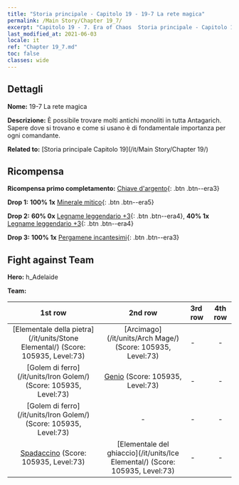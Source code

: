 ```yaml
---
title: "Storia principale - Capitolo 19 - 19-7 La rete magica"
permalink: /Main Story/Chapter 19_7/
excerpt: "Capitolo 19 - 7. Era of Chaos  Storia principale - Capitolo 19_7. 19-7 La rete magica"
last_modified_at: 2021-06-03
locale: it
ref: "Chapter 19_7.md"
toc: false
classes: wide
---
```


## Dettagli

 **Nome:** 19-7 La rete magica

 **Descrizione:** È possibile trovare molti antichi monoliti in tutta Antagarich. Sapere dove si trovano e come si usano è di fondamentale importanza per ogni comandante.

 **Related to:** [Storia principale Capitolo 19](/it/Main Story/Chapter 19/)

## Ricompensa

 **Ricompensa primo completamento:** [Chiave d'argento](/ItemsIT/con_693/){: .btn .btn--era3}

 **Drop 1:** **100% 1x** [Minerale mitico](/ItemsIT/mat_61/){: .btn .btn--era5}

 **Drop 2:** **60% 0x** [Legname leggendario +3](/ItemsIT/mat_55/){: .btn .btn--era4}, **40% 1x** [Legname leggendario +3](/ItemsIT/mat_55/){: .btn .btn--era4}

 **Drop 3:** **100% 1x** [Pergamene incantesimi](/ItemsIT/con_694/){: .btn .btn--era3}


## Fight against Team
 **Hero:** h_Adelaide

 **Team:**


  | 1st row | 2nd row | 3rd row | 4th row |
  |:----:|:----:|:----|:----:|
  | [Elementale della pietra](/it/units/Stone Elemental/) (Score: 105935, Level:73)  | [Arcimago](/it/units/Arch Mage/) (Score: 105935, Level:73)  | - | - |
  | [Golem di ferro](/it/units/Iron Golem/) (Score: 105935, Level:73)  | [Genio](/it/units/Genie/) (Score: 105935, Level:73)  | - | - |
  | [Golem di ferro](/it/units/Iron Golem/) (Score: 105935, Level:73)  | - | - | - |
  | [Spadaccino](/it/units/Swordsman/) (Score: 105935, Level:73)  | [Elementale del ghiaccio](/it/units/Ice Elemental/) (Score: 105935, Level:73)  | - | - |



